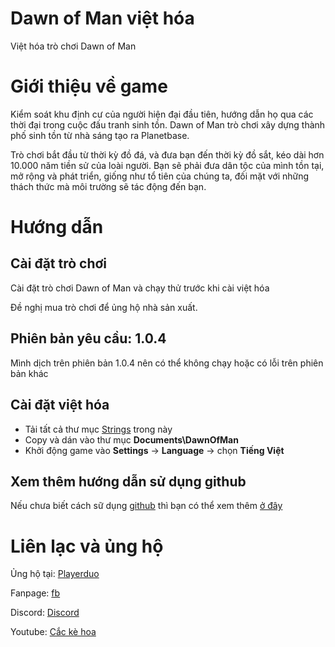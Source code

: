 # Dawn of Man việt hóa
Việt hóa trò chơi Dawn of Man

# Giới thiệu về game

Kiểm soát khu định cư của người hiện đại đầu tiên, hướng dẫn họ qua các thời đại trong cuộc đấu tranh sinh tồn. Dawn of Man trò chơi xây dựng thành phố sinh tồn từ nhà sáng tạo ra Planetbase.

Trò chơi bắt đầu từ thời kỳ đồ đá, và đưa bạn đến thời kỳ đồ sắt, kéo dài hơn 10.000 năm tiền sử của loài người. Bạn sẽ phải đưa dân tộc của mình tồn tại, mở rộng và phát triển, giống như tổ tiên của chúng ta, đối mặt với những thách thức mà môi trường sẽ tác động đến bạn.

# Hướng dẫn
## Cài đặt trò chơi

Cài đặt trò chơi Dawn of Man và chạy thử trước khi cài việt hóa

Đề nghị mua trò chơi để ủng hộ nhà sản xuất.

## Phiên bản yêu cầu: 1.0.4

Mình dịch trên phiên bản 1.0.4 nên có thể không chạy hoặc có lỗi trên phiên bản khác

## Cài đặt việt hóa

- Tải tất cả thư mục [Strings](Strings/) trong này
- Copy và dán vào thư mục **Documents\DawnOfMan**
- Khởi động game vào **Settings** -> **Language** -> chọn **Tiếng Việt**

## Xem thêm hướng dẫn sử dụng github

Nếu chưa biết cách sữ dụng [github](https://github.com) thì bạn có thể xem thêm [ở đây](https://github.com/cackehoa/cackehoa/blob/main/huongdan/HUONG-DAN.md)

# Liên lạc và ủng hộ
Ủng hộ tại: [Playerduo](https://playerduo.com/cackehoa)

Fanpage: [fb](https://www.facebook.com/cackehoa)

Discord: [Discord](https://discord.gg/Z5C98FG)

Youtube: [Cắc kè hoa](https://www.youtube.com/c/Cắckèhoa)
